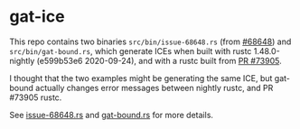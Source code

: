 # gat-ice

This repo contains two binaries `src/bin/issue-68648.rs` (from [#68648](https://github.com/rust-lang/rust/issues/68648)) and `src/bin/gat-bound.rs`, which generate ICEs when built with rustc 1.48.0-nightly (e599b53e6 2020-09-24), and with a rustc built from [PR #73905](https://github.com/rust-lang/rust/pull/73905).

I thought that the two examples might be generating the same ICE, but gat-bound
actually changes error messages between nightly rustc, and PR #73905 rustc.

See [issue-68648.rs](src/bin/issue-68648.rs) and [gat-bound.rs](src/bin/gat-bound.rs) for more details.

